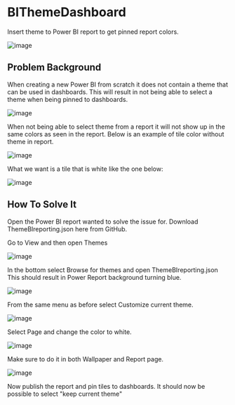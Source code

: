 # BIThemeDashboard
Insert theme to Power BI report to get pinned report colors.

![image](https://github.com/rifson/BIThemeDashboard/assets/10552516/d771ff7e-0355-4351-9d12-0da90ac6e71e)


## Problem Background
When creating a new Power BI from scratch it does not contain a theme that can be used in dashboards.
This will result in not being able to select a theme when being pinned to dashboards.

![image](https://github.com/rifson/BIThemeDashboard/assets/10552516/0cbe6cac-9fc4-43ae-b89f-c0c02e5dc9da)

When not being able to select theme from a report it will not show up in the same colors as seen in the report.
Below is an example of tile color without theme in report.

![image](https://github.com/rifson/BIThemeDashboard/assets/10552516/3e98427a-bc06-4587-8f43-fdd65dea41c5)

What we want is a tile that is white like the one below:

![image](https://github.com/rifson/BIThemeDashboard/assets/10552516/471f25f8-b7d4-4352-bee0-1469937c5588)

## How To Solve It
Open the Power BI report wanted to solve the issue for.
Download ThemeBIreporting.json here from GitHub.

Go to View and then open Themes

![image](https://github.com/rifson/BIThemeDashboard/assets/10552516/8b508509-02f4-4d7b-b539-b8c2d15bc94f)

In the bottom select Browse for themes and open ThemeBIreporting.json
This should result in Power Report background turning blue.

![image](https://github.com/rifson/BIThemeDashboard/assets/10552516/18ff1a84-832c-45dc-9503-23cd16eee979)

From the same menu as before select Customize current theme.

![image](https://github.com/rifson/BIThemeDashboard/assets/10552516/6fad6cf3-27f0-4235-aef1-5d24613d64de)

Select Page and change the color to white.

![image](https://github.com/rifson/BIThemeDashboard/assets/10552516/e7d9a8fd-519d-4796-8844-fc2ac7e78050)

Make sure to do it in both Wallpaper and Report page.

![image](https://github.com/rifson/BIThemeDashboard/assets/10552516/69d2363e-726f-4108-8abb-8029d6622222)

Now publish the report and pin tiles to dashboards.
It should now be possible to select "keep current theme"

